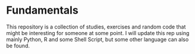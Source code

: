 # Fundamentals

This repository is a collection of studies, exercises and random code that might be interesting for someone at some point.
I will update this rep using mainly Python, R and some Shell Script, but some other language can also be found.
